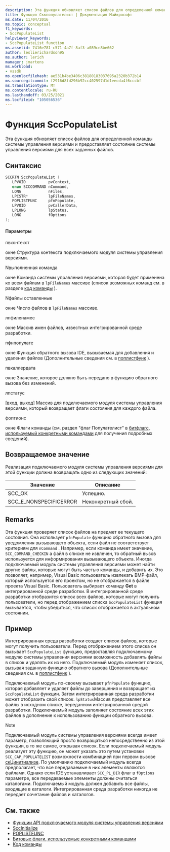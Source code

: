 ```yaml
---
description: Эта функция обновляет список файлов для определенной команды системы управления версиями и предоставляет состояние системы управления версиями для всех заданных файлов.
title: Функция Сккпопулателист | Документация Майкрософт
ms.date: 11/04/2016
ms.topic: conceptual
f1_keywords:
- SccPopulateList
helpviewer_keywords:
- SccPopulateList function
ms.assetid: 7416e781-c571-4a7f-8af3-a089ce8be662
author: leslierichardson95
ms.author: lerich
manager: jmartens
ms.workload:
- vssdk
ms.openlocfilehash: ae531b4be3406c38180183037695a2320b372b14
ms.sourcegitcommit: f2916d8fd296b92cc402597d1d1eecda4f6cccbf
ms.translationtype: MT
ms.contentlocale: ru-RU
ms.lasthandoff: 03/25/2021
ms.locfileid: "105056536"
---
```

# <a name="sccpopulatelist-function"></a>Функция SccPopulateList
Эта функция обновляет список файлов для определенной команды системы управления версиями и предоставляет состояние системы управления версиями для всех заданных файлов.

## <a name="syntax"></a>Синтаксис

```cpp
SCCRTN SccPopulateList (
   LPVOID          pvContext,
   enum SCCCOMMAND nCommand,
   LONG            nFiles,
   LPCSTR*         lpFileNames,
   POPLISTFUNC     pfnPopulate,
   LPVOID          pvCallerData,
   LPLONG          lpStatus,
   LONG            fOptions
);
```

#### <a name="parameters"></a>Параметры
 пвконтекст

окне Структура контекста подключаемого модуля системы управления версиями.

 Nвыполненная команда

окне Команда системы управления версиями, которая будет применена ко всем файлам в `lpFileNames` массиве (список возможных команд см. в разделе [код команды](../extensibility/command-code-enumerator.md) ).

 Nфайлы оставленные

окне Число файлов в `lpFileNames` массиве.

 лпфиленамес

окне Массив имен файлов, известных интегрированной среде разработки.

 пфнпопулате

окне Функция обратного вызова IDE, вызываемая для добавления и удаления файлов (Дополнительные сведения см. в [поплистфунк](../extensibility/poplistfunc.md) ).

 пвкаллердата

окне Значение, которое должно быть передано в функцию обратного вызова без изменений.

 лпстатус

[вход, выход] Массив для подключаемого модуля системы управления версиями, который возвращает флаги состояния для каждого файла.

 фоптионс

окне Флаги команды (см. раздел "флаг Популателист" в [битфлагс, используемый конкретными командами](../extensibility/bitflags-used-by-specific-commands.md) для получения подробных сведений).

## <a name="return-value"></a>Возвращаемое значение
 Реализация подключаемого модуля системы управления версиями для этой функции должна возвращать одно из следующих значений:

|Значение|Описание|
|-----------|-----------------|
|SCC_OK|Успешно.|
|SCC_E_NONSPECIFICERROR|Неконкретный сбой.|

## <a name="remarks"></a>Remarks
 Эта функция проверяет список файлов на предмет ее текущего состояния. Она использует `pfnPopulate` функцию обратного вызова для уведомления вызывающего объекта, если файл не соответствует критериям для `nCommand` . Например, если команда имеет значение, `SCC_COMMAND_CHECKIN` а файл в списке не извлечен, то обратный вызов используется для информирования вызывающего объекта. Иногда подключаемый модуль системы управления версиями может найти другие файлы, которые могут быть частью команды, и добавить их. Это позволяет, например, Visual Basic пользователь извлекать BMP-файл, который используется его проектом, но не отображается в файле проекта Visual Basic. Пользователь выбирает команду **Get** в интегрированной среде разработки. В интегрированной среде разработки отобразится список всех файлов, которые могут получить пользователи, но перед отображением списка `SccPopulateList` функция вызывается, чтобы убедиться, что список отображается в актуальном состоянии.

## <a name="example"></a>Пример
 Интегрированная среда разработки создает список файлов, которые могут получить пользователи. Перед отображением этого списка он вызывает `SccPopulateList` функцию, предоставляя подключаемому модулю системы управления версиями возможность добавлять файлы в список и удалять их из него. Подключаемый модуль изменяет список, вызывая заданную функцию обратного вызова (Дополнительные сведения см. в [поплистфунк](../extensibility/poplistfunc.md) ).

 Подключаемый модуль по-своему вызывает `pfnPopulate` функцию, которая добавляет и удаляет файлы до завершения и возвращает из `SccPopulateList` функции. Затем интегрированная среда разработки может отобразить свой список. `lpStatus`Массив представляет все файлы в исходном списке, переданном интегрированной средой разработки. Подключаемый модуль заполняет состояние всех этих файлов в дополнение к использованию функции обратного вызова.

> [!NOTE]
> Подключаемый модуль системы управления версиями всегда имеет параметр, позволяющий просто возвращаться непосредственно из этой функции, в то же самое, открывая список. Если подключаемый модуль реализует эту функцию, он может указать это путем установки `SCC_CAP_POPULATELIST` возможности комбинацией при первом вызове [скЦинитиализе](../extensibility/sccinitialize-function.md). По умолчанию подключаемый модуль всегда предполагает, что все передаваемые в них элементы являются файлами. Однако если IDE устанавливает `SCC_PL_DIR` флаг в `fOptions` параметре, все передаваемые элементы должны считаться каталогами. Подключаемый модуль должен добавить все файлы, входящие в каталоги. Интегрированная среда разработки никогда не передает сочетание файлов и каталогов.

## <a name="see-also"></a>См. также
- [Функции API подключаемого модуля системы управления версиями](../extensibility/source-control-plug-in-api-functions.md)
- [SccInitialize](../extensibility/sccinitialize-function.md)
- [POPLISTFUNC](../extensibility/poplistfunc.md)
- [Битовые флаги, используемые конкретными командами](../extensibility/bitflags-used-by-specific-commands.md)
- [Код команды](../extensibility/command-code-enumerator.md)
